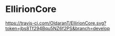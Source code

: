 # EllirionCore
https://travis-ci.com/OldaranT/EllirionCore.svg?token=jbs8Tf294Bqu5NZ6f2PS&branch=develop
